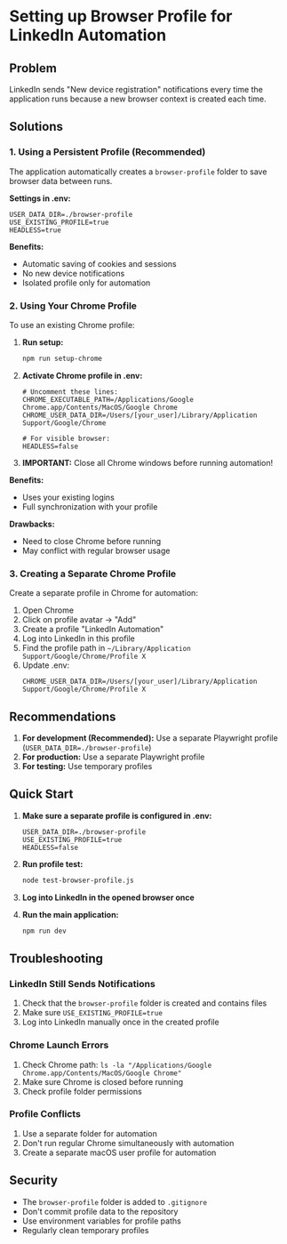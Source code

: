 # Setting up Browser Profile for LinkedIn Automation

## Problem

LinkedIn sends "New device registration" notifications every time the application runs because a new browser context is created each time.

## Solutions

### 1. Using a Persistent Profile (Recommended)

The application automatically creates a `browser-profile` folder to save browser data between runs.

**Settings in .env:**

```env
USER_DATA_DIR=./browser-profile
USE_EXISTING_PROFILE=true
HEADLESS=true
```

**Benefits:**

- Automatic saving of cookies and sessions
- No new device notifications
- Isolated profile only for automation

### 2. Using Your Chrome Profile

To use an existing Chrome profile:

1. **Run setup:**

   ```bash
   npm run setup-chrome
   ```

2. **Activate Chrome profile in .env:**

   ```env
   # Uncomment these lines:
   CHROME_EXECUTABLE_PATH=/Applications/Google Chrome.app/Contents/MacOS/Google Chrome
   CHROME_USER_DATA_DIR=/Users/[your_user]/Library/Application Support/Google/Chrome

   # For visible browser:
   HEADLESS=false
   ```

3. **IMPORTANT:** Close all Chrome windows before running automation!

**Benefits:**

- Uses your existing logins
- Full synchronization with your profile

**Drawbacks:**

- Need to close Chrome before running
- May conflict with regular browser usage

### 3. Creating a Separate Chrome Profile

Create a separate profile in Chrome for automation:

1. Open Chrome
2. Click on profile avatar → "Add"
3. Create a profile "LinkedIn Automation"
4. Log into LinkedIn in this profile
5. Find the profile path in `~/Library/Application Support/Google/Chrome/Profile X`
6. Update .env:
   ```env
   CHROME_USER_DATA_DIR=/Users/[your_user]/Library/Application Support/Google/Chrome/Profile X
   ```

## Recommendations

1. **For development (Recommended):** Use a separate Playwright profile (`USER_DATA_DIR=./browser-profile`)
2. **For production:** Use a separate Playwright profile
3. **For testing:** Use temporary profiles

## Quick Start

1. **Make sure a separate profile is configured in .env:**

   ```env
   USER_DATA_DIR=./browser-profile
   USE_EXISTING_PROFILE=true
   HEADLESS=false
   ```

2. **Run profile test:**

   ```bash
   node test-browser-profile.js
   ```

3. **Log into LinkedIn in the opened browser once**

4. **Run the main application:**
   ```bash
   npm run dev
   ```

## Troubleshooting

### LinkedIn Still Sends Notifications

1. Check that the `browser-profile` folder is created and contains files
2. Make sure `USE_EXISTING_PROFILE=true`
3. Log into LinkedIn manually once in the created profile

### Chrome Launch Errors

1. Check Chrome path: `ls -la "/Applications/Google Chrome.app/Contents/MacOS/Google Chrome"`
2. Make sure Chrome is closed before running
3. Check profile folder permissions

### Profile Conflicts

1. Use a separate folder for automation
2. Don't run regular Chrome simultaneously with automation
3. Create a separate macOS user profile for automation

## Security

- The `browser-profile` folder is added to `.gitignore`
- Don't commit profile data to the repository
- Use environment variables for profile paths
- Regularly clean temporary profiles
